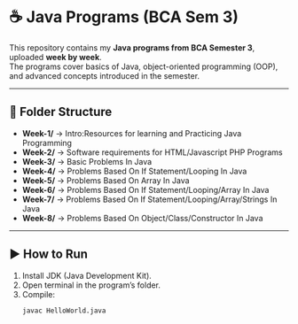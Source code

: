 # ☕ Java Programs (BCA Sem 3)  

This repository contains my **Java programs from BCA Semester 3**, uploaded **week by week**.  
The programs cover basics of Java, object-oriented programming (OOP), and advanced concepts introduced in the semester.  

---

## 📂 Folder Structure  

- **Week-1/** → Intro:Resources for learning and Practicing Java Programming
- **Week-2/** → Software requirements for HTML/Javascript PHP Programs
- **Week-3/** → Basic Problems In Java
- **Week-4/** → Problems Based On If Statement/Looping In Java
- **Week-5/** → Problems Based On Array In Java
- **Week-6/** → Problems Based On If Statement/Looping/Array In Java
- **Week-7/** → Problems Based On If Statement/Looping/Array/Strings In Java
- **Week-8/** → Problems Based On Object/Class/Constructor In Java
    

---

## ▶️ How to Run  

1. Install JDK (Java Development Kit).  
2. Open terminal in the program’s folder.  
3. Compile:  
   ```bash
   javac HelloWorld.java

